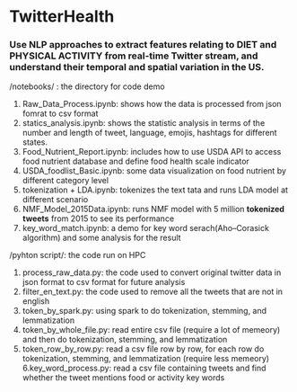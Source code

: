 #  TwitterHealth
<h3>Use NLP approaches to extract features relating to DIET and PHYSICAL ACTIVITY from real-time Twitter stream, and understand their temporal and spatial variation in the US. </h3>


/notebooks/ : the directory for code demo
1. Raw_Data_Process.ipynb: shows how the data is processed from json fomrat to csv format
2. statics_analysis.ipynb: shows the statistic analysis in terms of the number and length of tweet, language, emojis, hashtags for different states.
3. Food_Nutrient_Report.ipynb: includes how to use USDA API to access food nutrient database and define food health scale indicator
4. USDA_foodlist_Basic.ipynb: some data visualization on food nutrient by different category level
5. tokenization + LDA.ipynb: tokenizes the text tata and runs LDA model at different scenario
6. NMF_Model_2015Data.ipynb: runs NMF model with 5 million __tokenized tweets__ from 2015 to see its performance
7. key_word_match.ipynb: a demo for key word serach(Aho–Corasick algorithm) and some analysis for the result


/pyhton script/: the code run on HPC
1. process_raw_data.py: the code used to convert original twitter data in json format to csv format for future analysis
2. filter_en_text.py: the code used to remove all the tweets that are not in english
3. token_by_spark.py: using spark to do tokenization, stemming, and lemmatization
4. token_by_whole_file.py: read entire csv file (require a lot of memeory) and then do tokenization, stemming, and lemmatization
5. token_row_by_row.py: read a csv file row by row, for each row do tokenization, stemming, and lemmatization (require less memeory)
6.key_word_process.py: read a csv file containing tweets and find whether the tweet mentions food or activity key words
